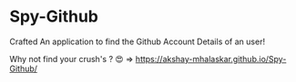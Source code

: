 # Spy-Github
Crafted An application to find the Github Account Details of an user!

Why not find your crush's ? 😍 => https://akshay-mhalaskar.github.io/Spy-Github/
